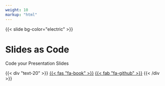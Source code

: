 ```yaml
---
weight: 10
markup: "html"
---
```

{{< slide bg-color="electric" >}}
# Slides as Code
Code your Presentation Slides

{{< div "text-20" >}}
[{{< fas "fa-book" >}}](https://sacproj.github.io/documentation/)<!-- .element: data-preview-link="false" -->
[{{< fab "fa-github" >}}](https://github.com/sacproj)<!-- .element: data-preview-link="false" -->
{{< /div >}}
